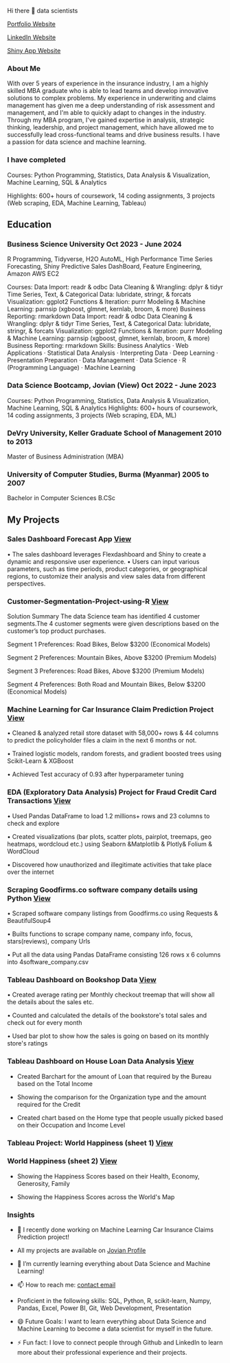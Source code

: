 Hi there 👋  data scientists

[Portfolio Website](https://www.datascienceportfol.io/tliman21)

[LinkedIn Website](https://www.linkedin.com/in/tin-nandar-liman/)

[Shiny App Website](https://tinliman.shinyapps.io/sales_dashboard_forecast_app/)

### About Me

With over 5 years of experience in the insurance industry, I am a highly skilled MBA graduate who is able to lead teams and develop innovative solutions to complex problems. My experience in underwriting and claims management has given me a deep understanding of risk assessment and management, and I'm able to quickly adapt to changes in the industry. Through my MBA program, I've gained expertise in analysis, strategic thinking, leadership, and project management, which have allowed me to successfully lead cross-functional teams and drive business results. I have a passion for data science and machine learning. 


### I have completed

Courses: Python Programming, Statistics, Data Analysis & Visualization, Machine Learning, SQL & Analytics

Highlights: 600+ hours of coursework, 14 coding assignments, 3 projects (Web scraping, EDA, Machine Learning, Tableau)


## Education

### Business Science University                                                           Oct 2023 - June 2024
R Programming, Tidyverse, H2O AutoML, High Performance Time Series Forecasting, 
Shiny Predictive Sales DashBoard, Feature Engineering, Amazon AWS EC2


Courses:
Data Import: readr & odbc
Data Cleaning & Wrangling: dplyr & tidyr
Time Series, Text, & Categorical Data: lubridate, stringr, & forcats
Visualization: ggplot2
Functions & Iteration: purrr
Modeling & Machine Learning: parnsip (xgboost, glmnet, kernlab, broom, & more)
Business Reporting: rmarkdown
Data Import: readr & odbc Data Cleaning & Wrangling: dplyr & tidyr Time Series, Text, & Categorical Data: lubridate, stringr, & forcats Visualization: ggplot2 Functions & Iteration: purrr Modeling & Machine Learning: parnsip (xgboost, glmnet, kernlab, broom, & more) Business Reporting: rmarkdown
Skills: Business Analytics · Web Applications · Statistical Data Analysis · Interpreting Data · Deep Learning · Presentation Preparation · Data Management · Data Science · R (Programming Language) · Machine Learning

### Data Science Bootcamp, Jovian (View)                                                   Oct 2022 - June 2023
                                                                    
Courses: Python Programming, Statistics, Data Analysis & Visualization, Machine Learning, SQL & Analytics
Highlights: 600+ hours of coursework, 14 coding assignments, 3 projects (Web scraping, EDA, ML)

### DeVry University, Keller Graduate School of Management 	                                2010 to 2013
                                                                   
Master of Business Administration (MBA)

### University of Computer Studies, Burma (Myanmar)                                         2005 to 2007

Bachelor in Computer Sciences B.CSc

## My Projects

### Sales Dashboard Forecast App [View](https://github.com/tinliman/Sales-Dashboard-Forecast-App)

•	The sales dashboard leverages Flexdashboard and Shiny to create a dynamic and responsive user experience. 
•	Users can input various parameters, such as time periods, product categories, or geographical regions, to customize their analysis and view sales data from different perspectives. 

### Customer-Segmentation-Project-using-R [View](https://github.com/tinliman/Sales-Dashboard-Forecast-App)

Solution Summary
The data Science team has identified 4 customer segments.The 4 customer segments were given descriptions based on the customer’s top product purchases.

Segment 1 Preferences: Road Bikes, Below $3200 (Economical Models)

Segment 2 Preferences: Mountain Bikes, Above $3200 (Premium Models)

Segment 3 Preferences: Road Bikes, Above $3200 (Premium Models)

Segment 4 Preferences: Both Road and Mountain Bikes, Below $3200 (Economical Models)

### Machine Learning for Car Insurance Claim Prediction Project [View](https://github.com/tinliman/Car-Insurance-Claims-Prediction-Machine-Learning-Project)

•	Cleaned & analyzed retail store dataset with 58,000+ rows & 44 columns to predict the policyholder files a claim in the next 6 months or not.

•	Trained logistic models, random forests, and gradient boosted trees using Scikit-Learn & XGBoost

•	Achieved Test accuracy of 0.93 after hyperparameter tuning


### EDA (Exploratory Data Analysis) Project for Fraud Credit Card Transactions [View](https://github.com/tinliman/Exploratory-Data-Analysis-Project)

•	Used Pandas DataFrame to load 1.2 millions+ rows and 23 columns to check and explore 
  
•	Created visualizations (bar plots, scatter plots, pairplot, treemaps, geo heatmaps, wordcloud etc.) using Seaborn &Matplotlib & Plotly& Folium
& WordCloud
  
•	Discovered how unauthorized and illegitimate activities that take place over the internet

### Scraping Goodfirms.co software company details using Python [View](https://github.com/tinliman/Webscraping-project-using-Python)

•	Scraped software company listings from Goodfirms.co using Requests & BeautifulSoup4
  
•	Builts functions to scrape company name, company info, focus, stars(reviews), company Urls
  
•	Put all the data using Pandas DataFrame consisting 126 rows x 6 columns into 4software_company.csv

### Tableau Dashboard on Bookshop Data [View](https://public.tableau.com/app/profile/tin.liman/viz/BookshopAssignment_16713188435100/BookshopAssignment)

•	Created average rating per Monthly checkout treemap that will show all the details about the sales etc. 
  
•	Counted and calculated the details of the bookstore's total sales and check out for every month 
  
•	Used bar plot to show how the sales is going on based on its monthly store's ratings

### Tableau Dashboard on House Loan Data Analysis [View](https://public.tableau.com/app/profile/tin.liman/viz/HouseLoanDataAnalysis/Dashboard1)

* Created Barchart for the amount of Loan that required by the Bureau based on the Total Income
  
* Showing the comparison for the Organization type and the amount required for the Credit

* Created chart based on the Home type that people usually picked based on their Occupation and Income Level

### Tableau Project: World Happiness (sheet 1) [View](https://public.tableau.com/app/profile/tin.liman/viz/WorldHappiness_16518975948630/Dashboard1) 
### World Happiness (sheet 2) [View](https://public.tableau.com/app/profile/tin.liman/viz/JusttheData-WorldHappinessbyTinLiman/Sheet2)

- Showing the Happiness Scores based on their Health, Economy, Generosity, Family

- Showing the Happiness Scores across the World's Map

### Insights


- 🔭 I recently done working on Machine Learning Car Insurance Claims Prediction project! 

-  All my projects are available on [Jovian Profile](https://jovian.com/tinliman21)

- 🌱 I’m currently learning everything about Data Science and Machine Learning!

- 📫 How to reach me: [contact email](tinliman21@gmail.com)

- Proficient in the following skills: SQL, Python, R, scikit-learn, Numpy, Pandas, Excel, Power BI, Git, Web Development, Presentation

- 😄 Future Goals: I want to learn everything about Data Science and Machine Learning to become a data scientist for myself in the future.

- ⚡ Fun fact: I love to connect people through Github and LinkedIn to learn more about their professional experience and their projects.






